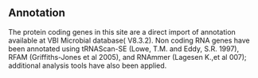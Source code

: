 Annotation
---------------------------------------------------------

The protein coding genes in this site are a direct import of annotation
available at VBI Microbial database( V8.3.2). Non coding RNA genes have
been annotated using tRNAScan-SE (Lowe, T.M. and Eddy, S.R. 1997), RFAM
(Griffiths-Jones et al 2005), and RNAmmer (Lagesen K.,et al 007);
additional analysis tools have also been applied.
